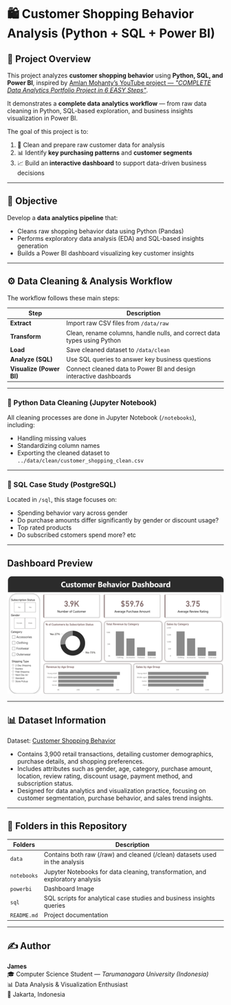 # 🛍️ Customer Shopping Behavior Analysis (Python + SQL + Power BI)

## 📘 Project Overview
This project analyzes **customer shopping behavior** using **Python, SQL, and Power BI**, inspired by [Amlan Mohanty’s YouTube project — *"COMPLETE Data Analytics Portfolio Project in 6 EASY Steps"*](https://youtu.be/5PrZvPeUw60?si=aLeK8SrQjb_Xd6ui).  

It demonstrates a **complete data analytics workflow** — from raw data cleaning in Python, SQL-based exploration, and business insights visualization in Power BI.

The goal of this project is to:
1. 🧹 Clean and prepare raw customer data for analysis  
2. 📊 Identify **key purchasing patterns** and **customer segments**  
3. 📈 Build an **interactive dashboard** to support data-driven business decisions  

---

## 🎯 Objective
Develop a **data analytics pipeline** that:
- Cleans raw shopping behavior data using Python (Pandas)
- Performs exploratory data analysis (EDA) and SQL-based insights generation  
- Builds a Power BI dashboard visualizing key customer insights  

---

## ⚙️ Data Cleaning & Analysis Workflow

The workflow follows these main steps:

| Step | Description |
|------|--------------|
| **Extract** | Import raw CSV files from `/data/raw` |
| **Transform** | Clean, rename columns, handle nulls, and correct data types using Python |
| **Load** | Save cleaned dataset to `/data/clean` |
| **Analyze (SQL)** | Use SQL queries to answer key business questions |
| **Visualize (Power BI)** | Connect cleaned data to Power BI and design interactive dashboards |

---

### 🧹 Python Data Cleaning (Jupyter Notebook)
All cleaning processes are done in Jupyter Notebook (`/notebooks`), including:
- Handling missing values
- Standardizing column names  
- Exporting the cleaned dataset to `../data/clean/customer_shopping_clean.csv`  

---

### 🧠 SQL Case Study (PostgreSQL)
Located in `/sql`, this stage focuses on:
- Spending behavior vary across gender
- Do purchase amounts differ significantly by gender or discount usage?
- Top rated products 
- Do subscribed cstomers spend more?
etc

---

## Dashboard Preview
![CustomerShoppingBehaviourDashboard](./powerbi/Dashboard.png)

---

## 📊 Dataset Information

Dataset: [Customer Shopping Behavior](https://github.com/amlanmohanty1/customer-trends-data-analysis-SQL-Python-PowerBI/blob/main/customer_shopping_behavior.csv)  
- Contains 3,900 retail transactions, detailing customer demographics, purchase details, and shopping preferences.
- Includes attributes such as gender, age, category, purchase amount, location, review rating, discount usage, payment method, and subscription status.
- Designed for data analytics and visualization practice, focusing on customer segmentation, purchase behavior, and sales trend insights.

---

## 📂 Folders in this Repository

| Folders | Description |
|------|--------------|
| `data` | Contains both raw (/raw) and cleaned (/clean) datasets used in the analysis |
| `notebooks` | Jupyter Notebooks for data cleaning, transformation, and exploratory analysis |
| `powerbi` | Dashboard Image |
| `sql` | SQL scripts for analytical case studies and business insights queries |
| `README.md` | Project documentation |

---

## ✍️ Author
**James**  
🎓 Computer Science Student — *Tarumanagara University (Indonesia)*  
📊 Data Analysis & Visualization Enthusiast  
📍 Jakarta, Indonesia
